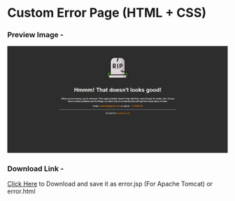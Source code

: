# Custom Error Page (HTML + CSS)

### Preview Image - 

![alt Yeahhub](https://raw.githubusercontent.com/yeahhub/errorpage/master/screenshot.png)

### Download Link - 
[Click Here](https://raw.githubusercontent.com/yeahhub/errorpage/master/index.html) to Download and save it as error.jsp (For Apache Tomcat) or error.html


